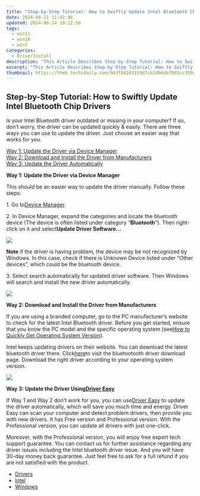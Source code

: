 ```yaml
---
title: "Step-by-Step Tutorial: How to Swiftly Update Intel Bluetooth Chip Drivers"
date: 2024-08-21 11:42:46
updated: 2024-08-24 10:22:56
tags:
  - win11
  - win10
  - win7
categories:
  - DriverInstall
description: "This Article Describes Step-by-Step Tutorial: How to Swiftly Update Intel Bluetooth Chip Drivers"
excerpt: "This Article Describes Step-by-Step Tutorial: How to Swiftly Update Intel Bluetooth Chip Drivers"
thumbnail: https://thmb.techidaily.com/943f842d3159d7c62db6db70d1cc358ee65b1b4726dfe5cba10ba2bbf753775f.jpg
---
```


## Step-by-Step Tutorial: How to Swiftly Update Intel Bluetooth Chip Drivers

Is your Intel Bluetooth driver outdated or missing in your computer? If so, don’t worry, the driver can be updated quickly & easily. There are three ways you can use to update the driver. Just choose an easier way that works for you.   
  
[Way 1: Update the Driver via Device Manager](https://tools.techidaily.com/drivereasy/download/)   
[Way 2: Download and Install the Driver from Manufacturers](https://tools.techidaily.com/drivereasy/download/)   
[Way 3: Update the Driver Automatically](https://tools.techidaily.com/drivereasy/download/)   
  
 **Way 1: Update the Driver via Device Manager**   
  
This should be an easier way to update the driver manually. Follow these steps:  
  
1\. Go to[Device Manager](https://tools.techidaily.com/drivereasy/download/).  
  
2\. In Device Manager, expand the categories and locate the bluetooth device (The device is often listed under category “**Bluetooth**“). Then right-click on it and select**Update Driver Software…**   
  
![](https://images.drivereasy.com/wp-content/uploads/2016/12/img_5859f9efcfd07.jpg)   
  
**Note** if the driver is having problem, the device may be not recognized by Windows. In this case, check if there is Unknown Device listed under “Other devices”, which could be the bluetooth device.  
  
 3\. Select search automatically for updated driver software. Then Windows will search and install the new driver automatically.  
  
![](https://images.drivereasy.com/wp-content/uploads/2016/12/img_5859faf707a72.png) 

  
 **Way 2: Download and Install the Driver from Manufacturers**   
  
If you are using a branded computer, go to the PC manufacturer’s website to check for the latest Intel Bluetooth driver. Before you get started, ensure that you know the PC model and the specific operating system (see[How to Quickly Get Operating System Version](https://tools.techidaily.com/drivereasy/download/)).  
  
Intel keeps updating drivers on their website. You can download the latest bluetooth driver there. Click[here](https://downloadcenter.intel.com/search?keyword=bluetooth)to visit the bluetootooth driver download page. Download the right driver according to your operating system version.  
  
![](https://images.drivereasy.com/wp-content/uploads/2016/12/img_5859f55e4b330.jpg)   
  
 **Way 3: Update the Driver Using[Driver Easy](https://tools.techidaily.com/drivereasy/download/)**   
  
 If Way 1 and Way 2 don’t work for you, you can use[Driver Easy](https://tools.techidaily.com/drivereasy/download/) to update the driver automatically, which will save you much time and energy. Driver Easy can scan your computer and detect problem drivers, then provide you with new drivers. It has Free version and Professional version. With the Professional version, you can update all drivers with just one-click.  
  
 Moreover, with the Professional version, you will enjoy free expert tech support guarantee. You can contact us for further assistance regarding any driver issues including the Intel bluetooth driver issue. And you will have 30-day money back guarantee. Just feel free to ask for a full refund if you are not satisfied with the product.

* [Drivers](https://tools.techidaily.com/drivereasy/download/)
* [Intel](https://tools.techidaily.com/drivereasy/download/)
* [Windows](https://tools.techidaily.com/drivereasy/download/)

<ins class="adsbygoogle"
     style="display:block"
     data-ad-format="autorelaxed"
     data-ad-client="ca-pub-7571918770474297"
     data-ad-slot="1223367746"></ins>



<ins class="adsbygoogle"
     style="display:block"
     data-ad-client="ca-pub-7571918770474297"
     data-ad-slot="8358498916"
     data-ad-format="auto"
     data-full-width-responsive="true"></ins>

